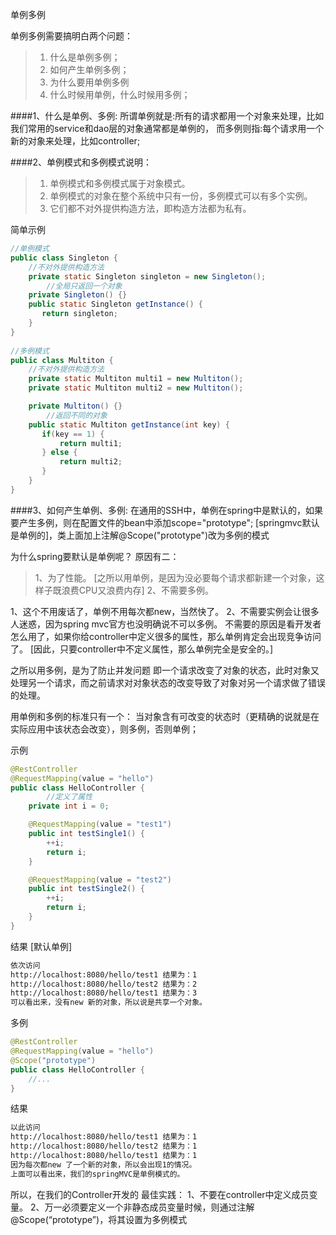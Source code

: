 单例多例


单例多例需要搞明白两个问题：
>1. 什么是单例多例；
>2. 如何产生单例多例；
>3. 为什么要用单例多例
>4. 什么时候用单例，什么时候用多例；



####1、什么是单例、多例:
所谓单例就是:所有的请求都用一个对象来处理，比如我们常用的service和dao层的对象通常都是单例的，
而多例则指:每个请求用一个新的对象来处理，比如controller; 


####2、单例模式和多例模式说明：
>1. 单例模式和多例模式属于对象模式。
>2. 单例模式的对象在整个系统中只有一份，多例模式可以有多个实例。
>3. 它们都不对外提供构造方法，即构造方法都为私有。


简单示例
```java
//单例模式
public class Singleton { 
  	//不对外提供构造方法
    private static Singleton singleton = new Singleton();
		//全局只返回一个对象
    private Singleton() {}
    public static Singleton getInstance() {
       return singleton;
    }
}
  
//多例模式
public class Multiton {
  	//不对外提供构造方法
    private static Multiton multi1 = new Multiton();
    private static Multiton multi2 = new Multiton();

    private Multiton() {}
		//返回不同的对象
    public static Multiton getInstance(int key) {
       if(key == 1) {
           return multi1;
       } else {
           return multi2;
       }
    }
}
```



####3、如何产生单例、多例:
在通用的SSH中，单例在spring中是默认的，如果要产生多例，则在配置文件的bean中添加scope="prototype"; 
[springmvc默认是单例的]，类上面加上注解@Scope("prototype")改为多例的模式



为什么spring要默认是单例呢？
原因有二： 
>1、为了性能。  [之所以用单例，是因为没必要每个请求都新建一个对象，这样子既浪费CPU又浪费内存]
>2、不需要多例。 

1、这个不用废话了，单例不用每次都new，当然快了。 
2、不需要实例会让很多人迷惑，因为spring mvc官方也没明确说不可以多例。 
不需要的原因是看开发者怎么用了，如果你给controller中定义很多的属性，那么单例肯定会出现竞争访问了。 
[因此，只要controller中不定义属性，那么单例完全是安全的。]



之所以用多例，是为了防止并发问题
即一个请求改变了对象的状态，此时对象又处理另一个请求，而之前请求对对象状态的改变导致了对象对另一个请求做了错误的处理。


用单例和多例的标准只有一个：
当对象含有可改变的状态时（更精确的说就是在实际应用中该状态会改变），则多例，否则单例；


示例
```java
@RestController
@RequestMapping(value = "hello")
public class HelloController {
		//定义了属性
    private int i = 0;

    @RequestMapping(value = "test1")
    public int testSingle1() {
        ++i;
        return i;
    }

    @RequestMapping(value = "test2")
    public int testSingle2() {
        ++i;
        return i;
    }
}
```

结果 [默认单例]
```txt
依次访问 
http://localhost:8080/hello/test1 结果为：1 
http://localhost:8080/hello/test2 结果为：2 
http://localhost:8080/hello/test1 结果为：3 
可以看出来，没有new 新的对象，所以说是共享一个对象。
```

多例
```java
@RestController
@RequestMapping(value = "hello")
@Scope("prototype")
public class HelloController {
    //...
}
```

结果
```txt
以此访问 
http://localhost:8080/hello/test1 结果为：1 
http://localhost:8080/hello/test2 结果为：1 
http://localhost:8080/hello/test1 结果为：1 
因为每次都new 了一个新的对象，所以会出现1的情况。
上面可以看出来，我们的springMVC是单例模式的。
```

所以，在我们的Controller开发的 最佳实践： 
1、不要在controller中定义成员变量。 
2、万一必须要定义一个非静态成员变量时候，则通过注解@Scope(“prototype”)，将其设置为多例模式 
